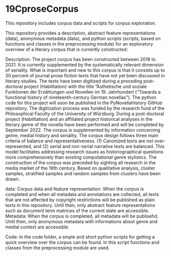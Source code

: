 # 19CproseCorpus
This repository includes corpus data and scripts for corpus exploration.


This repository provides a description, abstract feature representations (data), anonymous metadata (data), and python scripts (scripts, based on functions and classes in the preprocessing module) for an exploratory overview of a literary corpus that is currently constructed:

Description: The project corpus has been constructed between 2018 to 2021. It is currently supplemented by the systematically relevant dimension of seriality. What is important and new to this corpus is that it consists up to 30 percent of journal prose fiction texts that have not yet been discussed in literary studies. The texts have been digitized during a preceding post-doctoral project (Habilitation) with the title “Ästhetische und soziale Funktionen der Erzählungen und Novellen im 19. Jahrhundert ("Towards a functional history of nineteenth-century German novellas"). The python code for this project will soon be published in the PyNovellaHistory GitHub repository. The digitization process was funded by the research fund of the Philosophical Faculty of the University of Würzburg. During a post-doctoral project (Habilitation) and an affiliated project historical analyses in the literary genre of the novella have been performed and will be completed by September 2022. The corpus is supplemented by information concerning genre, medial history and seriality. The corpus design follows three main criteria of balance and representativeness. (1) Canonized texts are not over-represented, and (2) serial and non-serial narrative texts are balanced. This model facilitates addressing research issues as historiographical questions more comprehensively than existing computational genre stylistics. The construction of the corpus was preceded by sighting all research in the media market of the 19th century. Based on qualitative analysis, cluster samples, stratified samples and random samples from clusters have been drawn.

data: 
Corpus data and feature representation: When the corpus is completed and when all metadata and annotations are collected, all texts that are not affected by copyright restrictions will be published as plain texts in this repository. Until then, only abstract feature representations such as document term matrices of the current state are accessible. Metadata: When the corpus is completed, all metadata will be publisehd. Until then, only anonymous metadata with informations about genre and medial context are accessible.

Code: In the code folder, a smple and short python scripts for getting a quick overview over the corpus can be found. In this script functions and classes from the preprocessing module are used.
